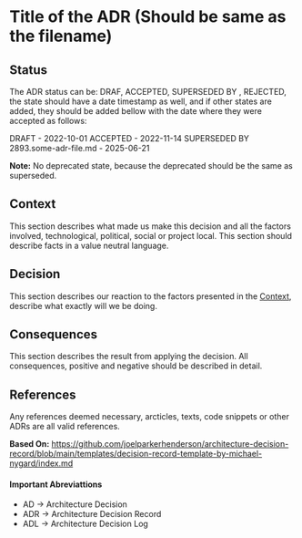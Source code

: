 # Title of the ADR (Should be same as the filename)

## Status

The ADR status can be: DRAF, ACCEPTED, SUPERSEDED BY <supersiding-adr>, REJECTED, 
the state should have a date timestamp as well, and if other states are added, they
should be added bellow with the date where they were accepted as follows:

DRAFT - 2022-10-01
ACCEPTED - 2022-11-14
SUPERSEDED BY 2893.some-adr-file.md - 2025-06-21

**Note:** No deprecated state, because the deprecated should be the same as superseded. 

## Context

This section describes what made us make this decision and all the factors involved, 
technological, political, social or project local. This section should describe facts 
in a value neutral language. 

## Decision

This section describes our reaction to the factors presented in the [Context](#context),
describe what exactly will we be doing. 

## Consequences

This section describes the result from applying the decision. All consequences, 
positive and negative should be described in detail. 

## References

Any references deemed necessary, arcticles, texts, code snippets or other ADRs
are all valid references. 

**Based On:** https://github.com/joelparkerhenderson/architecture-decision-record/blob/main/templates/decision-record-template-by-michael-nygard/index.md 

#### Important Abreviattions
* AD -> Architecture Decision
* ADR -> Architecture Decision Record
* ADL -> Architecture Decision Log
